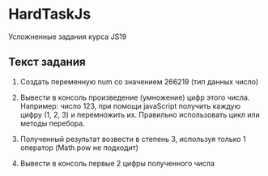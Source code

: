 # HardTaskJs
Усложненные задания курса JS19

## Текст задания

1. Создать переменную num со значением 266219 (тип данных число)


1. Вывести в консоль произведение (умножение) цифр этого числа. Например: число 123, при помощи javaScript получить каждую цифру (1, 2, 3) и перемножить их. Правильно использовать цикл или методы перебора.


1. Полученный результат возвести в степень 3, используя только 1 оператор (Math.pow не подходит)


1. Вывести в консоль первые 2 цифры полученного числа
